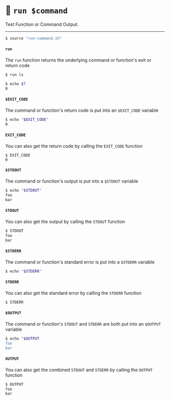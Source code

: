 # 🚀 `run $command`

Test Function or Command Output.

---

```sh
$ source "run-command.sh"
```

#### `run`

The `run` function returns the underlying command or function's exit or return code

```sh
$ run ls

$ echo $?
0
```

#### `$EXIT_CODE`

The command or function's return code is put into an `$EXIT_CODE` variable

```sh
$ echo "$EXIT_CODE"
0
```

#### `EXIT_CODE`

You can also get the return code by calling the `EXIT_CODE` function

```
$ EXIT_CODE
0
```

#### `$STDOUT`

The command or function's output is put into a `$STDOUT` variable

```sh
$ echo "$STDOUT"
foo
bar
```

#### `STDOUT`

You can also get the output by calling the `STDOUT` function

```sh
$ STDOUT
foo
bar
```

#### `$STDERR`

The command or function's standard error is put into a `$STDERR` variable

```sh
$ echo "$STDERR"
```

#### `STDERR`

You can also get the standard error by calling the `STDERR` function

```sh
$ STDERR
```

#### `$OUTPUT`

The command or function's `STDOUT` and `STDERR` are both put into an `$OUTPUT` variable

```sh
$ echo "$OUTPUT
foo
bar
```

#### `OUTPUT`

You can also get the combined `STDOUT` and `STDERR` by calling the `OUTPUT` function

```sh
$ OUTPUT
foo
bar
```
